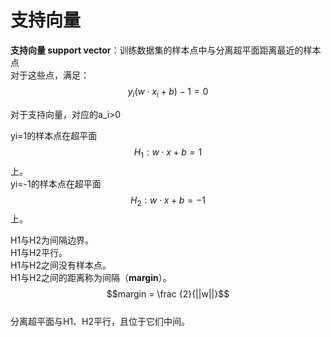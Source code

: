 # 支持向量

**支持向量 support vector**：训练数据集的样本点中与分离超平面距离最近的样本点  
对于这些点，满足：
$$
y_i(w\cdot x_i + b) - 1 = 0
$$

对于支持向量，对应的a_i>0  

yi=1的样本点在超平面$$H_1: w\cdot x + b=1$$上。  
yi=-1的样本点在超平面$$H_2: w\cdot x + b=-1$$上。  

H1与H2为间隔边界。  
H1与H2平行。  
H1与H2之间没有样本点。  
H1与H2之间的距离称为间隔（**margin**）。  
$$margin = \frac {2}{||w||}$$  
分离超平面与H1、H2平行，且位于它们中间。  